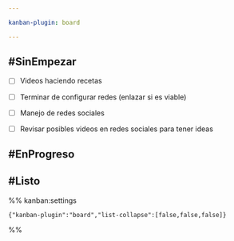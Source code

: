 ```yaml
---

kanban-plugin: board

---
```


## #SinEmpezar

- [ ] Videos haciendo recetas
- [ ] Terminar de configurar redes (enlazar si es viable)
- [ ] Manejo de redes sociales
- [ ] Revisar posibles videos en redes sociales para tener ideas


## #EnProgreso



## #Listo





%% kanban:settings
```
{"kanban-plugin":"board","list-collapse":[false,false,false]}
```
%%
